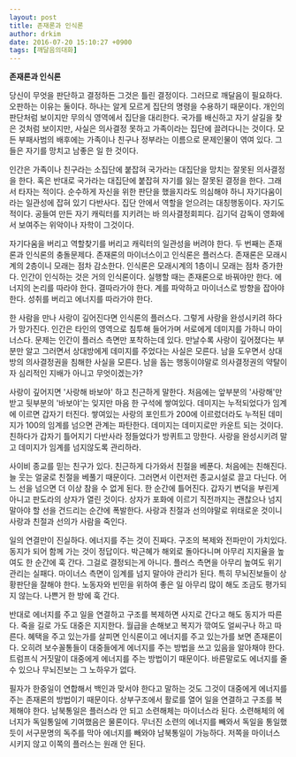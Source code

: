 ```yaml
---
layout: post
title: 존재론과 인식론
author: drkim
date: 2016-07-20 15:10:27 +0900
tags: [깨달음의대화]
---
```

**존재론과 인식론**

  


당신이 무엇을 판단하고 결정하든 그것은 틀린 결정이다. 그러므로 깨달음이 필요하다. 오판하는 이유는 둘이다. 하나는 알게 모르게 집단의 명령을 수용하기 때문이다. 개인의 판단처럼 보이지만 무의식 영역에서 집단을 대리한다. 국가를 배신하고 자기 살길을 찾은 것처럼 보이지만, 사실은 의사결정 못하고 가족이라는 집단에 끌려다니는 것이다. 모든 부패사범의 배후에는 가족이나 친구나 정부라는 이름으로 문제인물이 엮여 있다. 그들은 자기를 망치고 남좋은 일 한 것이다.

  


인간은 가족이나 친구라는 소집단에 붙잡혀 국가라는 대집단을 망치는 잘못된 의사결정을 한다. 혹은 반대로 국가라는 대집단에 붙잡혀 자기를 잃는 잘못된 결정을 한다. 그래서 타자는 적이다. 순수하게 자신을 위한 판단을 했을지라도 의심해야 하니 자기다움이라는 일관성에 잡혀 있기 다반사다. 집단 안에서 역할을 얻으려는 대칭행동이다. 자기도 적이다. 공들여 만든 자기 캐릭터를 지키려는 바 의사결정회피다. 김기덕 감독이 영화에서 보여주는 위악이나 자학이 그것이다.

  


자기다움을 버리고 역할찾기를 버리고 캐릭터의 일관성을 버려야 한다. 두 번째는 존재론과 인식론의 충돌문제다. 존재론의 마이너스이고 인식론은 플러스다. 존재론은 모래시계의 2층이니 모래는 점차 감소한다. 인식론은 모래시계의 1층이니 모래는 점차 증가한다. 인간이 인식하는 것은 거의 인식론이다. 실행할 때는 존재론으로 바꿔야만 한다. 에너지의 논리를 따라야 한다. 결따라가야 한다. 계를 파악하고 마이너스로 방향을 잡아야 한다. 성취를 버리고 에너지를 따라가야 한다. 

  


한 사람을 만나 사랑이 깊어진다면 인식론의 플러스다. 그렇게 사랑을 완성시키려 하다가 망가진다. 인간은 타인의 영역으로 침투해 들어가며 서로에게 데미지를 가하니 마이너스다. 문제는 인간이 플러스 측면만 포착하는데 있다. 만날수록 사랑이 깊어졌다는 부분만 알고 그러면서 상대방에게 데미지를 주었다는 사실은 모른다. 남을 도우면서 상대방의 의사결정권을 침해한 사실을 모른다. 남을 돕는 행동이야말로 의사결정권의 약탈이자 심리적인 지배가 아니고 무엇이겠는가? 

  


사랑이 깊어지면 '사랑해 바보야' 하고 친근하게 말한다. 처음에는 앞부분의 '사랑해'만 받고 뒷부분의 '바보야'는 잊지만 마음 한 구석에 쌓여있다. 데미지는 누적되었다가 임계에 이르면 갑자기 터진다. 쌓여있는 사랑의 포인트가 200에 이르렀더라도 누적된 데미지가 100의 임계를 넘으면 관계는 파탄한다. 데미지는 데미지로만 카운트 되는 것이다. 친하다가 갑자기 틀어지기 다반사라 정들었다가 방퀴트고 망한다. 사랑을 완성시키려 말고 데미지가 임계를 넘지않도록 관리하라. 

  


사이비 종교를 믿는 친구가 있다. 친근하게 다가와서 친절을 베푼다. 처음에는 친해진다. 늘 웃는 얼굴로 친절을 베풀기 때문이다. 그러면서 이런저런 종교시설로 끌고 다닌다. 어느 선을 넘으면 더 이상 참을 수 없게 된다. 한 순간에 틀어진다. 갑자기 변덕을 부린게 아니고 판도라의 상자가 열린 것이다. 상자가 포화에 이르기 직전까지는 괜찮으나 넘지 말아야 할 선을 건드리는 순간에 폭발한다. 사랑과 친절과 선의야말로 위태로운 것이니 사랑과 친절과 선의가 사람을 죽인다. 

  


일의 연결만이 진실하다. 에너지를 주는 것이 진짜다. 구조의 복제와 전파만이 가치있다. 동지가 되어 함께 가는 것이 정답이다. 박근혜가 해외로 돌아다니며 아무리 지지율을 높여도 한 순간에 훅 간다. 그걸로 결정되는게 아니다. 플러스 측면을 아무리 높여도 위기관리는 실패다. 마이너스 측면이 임계를 넘지 말아야 관리가 된다. 특히 무뇌진보들이 상황판단을 잘해야 한다. 노동자와 빈민을 위하여 좋은 일 아무리 많이 해도 조금도 평가되지 않는다. 나쁜거 한 방에 훅 간다. 

  


반대로 에너지를 주고 일을 연결하고 구조를 복제하면 사지로 간다고 해도 동지가 따른다. 죽을 길로 가도 대중은 지지한다. 월급을 손해보고 복지가 깎여도 얼씨구나 하고 따른다. 혜택을 주고 있는가를 살피면 인식론이고 에너지를 주고 있는가를 보면 존재론이다. 오히려 보수꼴통들이 대중들에게 에너지를 주는 방법을 쓰고 있음을 알아채야 한다. 트럼프식 거짓말이 대중에게 에너지를 주는 방법이기 때문이다. 바른말로도 에너지를 줄 수 있으나 무뇌진보는 그 노하우가 없다.

  


필자가 한중일이 연합해서 백인과 맞서야 한다고 말하는 것도 그것이 대중에게 에너지를 주는 존재론의 방법이기 때문이다. 상부구조에서 활로를 열어 일을 연결하고 구조를 복제해야 한다. 남북통일은 플러스라 안 되고 소련해체는 마이너스라 된다. 소련해체의 에너지가 독일통일에 기여했음은 물론이다. 무너진 소련의 에너지를 빼와서 독일을 통일했듯이 서구문명의 독주를 막아 에너지를 빼와야 남북통일이 가능하다. 저쪽을 마이너스 시키지 않고 이쪽의 플러스는 원래 안 된다.